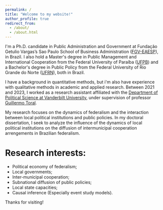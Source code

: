 ```yaml
---
permalink: /
title: "Welcome to my website!"
author_profile: true
redirect_from: 
  - /about/
  - /about.html
---
```


I'm a Ph.D. candidate in Public Administration and Government at Fundação Getulio Vargas’s Sao Paulo School of Business Administration ([FGV-EAESP](https://eaesp.fgv.br/en)), in Brazil. I also hold a Master's degree in Public Management and International Cooperation from the Federal University of Paraíba ([UFPB](https://www.ccsa.ufpb.br/pgpci/contents/menu/pgpci-1/pgpci-1/english)) and a Bachelor's degree in Public Policy from the Federal University of Rio Grande do Norte ([UFRN](https://cchla.ufrn.br/ipp/gpp/)), both in Brazil. 

I have a background in quantitative methods, but i'm also have experience with qualitative methods in academic and applied research. Between 2021 and 2023, I worked as a research assistant affiliated with the [Department of Political Science at Vanderbilt University](https://as.vanderbilt.edu/political-science/), under supervision of professor [Guillermo Toral](https://www.guillermotoral.com/).

My research focuses on the dynamics of federalism and the interaction between local political institutions and public policies. In my doctoral dissertation, I seek to analyze the influence of the dynamics of local political institutions on the diffusion of intermunicipal cooperation arrengements in Brazilian federalism.

Research interests: 
======
* Political economy of federalism;
* Local governments;
* Inter-municipal cooperation;
* Subnational diffusion of public policies;
* Local state capacities;
* Causal inference (Especially event study models).


Thanks for visiting!

